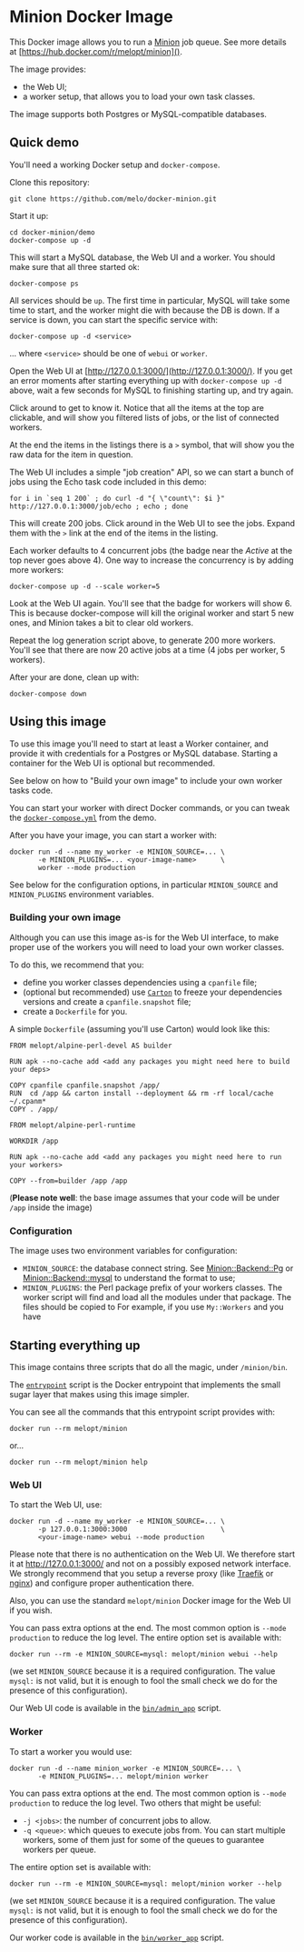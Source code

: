 # Minion Docker Image

This Docker image allows you to run a [Minion](https://metacpan.org/pod/Minion) job queue. See more details at [https://hub.docker.com/r/melopt/minion]().

The image provides:

* the Web UI;
* a worker setup, that allows you to load your own task classes.

The image supports both Postgres or MySQL-compatible databases.


## Quick demo

You'll need a working Docker setup and `docker-compose`.

Clone this repository:

    git clone https://github.com/melo/docker-minion.git

Start it up:

    cd docker-minion/demo
    docker-compose up -d

This will start a MySQL database, the Web UI and a worker. You should make sure that all three started ok:

    docker-compose ps

All services should be `up`. The first time in particular, MySQL will take some time to start, and the worker might die with because the DB is down. If a service is down, you can start the specific service with:

    docker-compose up -d <service>

... where `<service>` should be one of `webui` or `worker`.

Open the Web UI at [http://127.0.0.1:3000/](http://127.0.0.1:3000/). If you get an error moments after starting everything up with `docker-compose up -d` above, wait a few seconds for MySQL to finishing starting up, and try again.

Click around to get to know it. Notice that all the items at the top are clickable, and will show you filtered lists of jobs, or the list of connected workers.

At the end the items in the listings there is a `>` symbol, that will show you the raw data for the item in question.

The Web UI includes a simple "job creation" API, so we can start a bunch of jobs using the Echo task code included in this demo:

    for i in `seq 1 200` ; do curl -d "{ \"count\": $i }" http://127.0.0.1:3000/job/echo ; echo ; done

This will create 200 jobs. Click around in the Web UI to see the jobs. Expand them with the `>` link at the end of the items in the listing.

Each worker defaults to 4 concurrent jobs (the badge near the _Active_ at the top never goes above 4). One way to increase the concurrency is by adding more workers:

    docker-compose up -d --scale worker=5

Look at the Web UI again. You'll see that the badge for workers will show 6. This is because docker-compose will kill the original worker and start 5 new ones, and Minion takes a bit to clear old workers.

Repeat the log generation script above, to generate 200 more workers. You'll see that there are now 20 active jobs at a time (4 jobs per worker, 5 workers).

After your are done, clean up with:

    docker-compose down


## Using this image

To use this image you'll need to start at least a Worker container, and provide it with credentials for a Postgres or MySQL database. Starting a container for the Web UI is optional but recommended.

See below on how to "Build your own image" to include your own worker tasks code.

You can start your worker with direct Docker commands, or you can tweak the [`docker-compose.yml`](https://github.com/melo/docker-minion/blob/master/demo/docker-compose.yml) from the demo.

After you have your image, you can start a worker with:

    docker run -d --name my_worker -e MINION_SOURCE=... \
           -e MINION_PLUGINS=... <your-image-name>      \
           worker --mode production

See below for the configuration options, in particular `MINION_SOURCE` and `MINION_PLUGINS` environment variables.



### Building your own image

Although you can use this image as-is for the Web UI interface, to make proper use of the workers you will need to load your own worker classes.

To do this, we recommend that you:

* define you worker classes dependencies using a `cpanfile` file;
* (optional but recommended) use [`Carton`](https://metacpan.org/pod/Carton) to freeze your dependencies versions and create a `cpanfile.snapshot` file;
* create a `Dockerfile` for you.

A simple `Dockerfile` (assuming you'll use Carton) would look like this:

```
FROM melopt/alpine-perl-devel AS builder

RUN apk --no-cache add <add any packages you might need here to build your deps>

COPY cpanfile cpanfile.snapshot /app/
RUN  cd /app && carton install --deployment && rm -rf local/cache ~/.cpanm*
COPY . /app/

FROM melopt/alpine-perl-runtime

WORKDIR /app

RUN apk --no-cache add <add any packages you might need here to run your workers>

COPY --from=builder /app /app
```

(**Please note well**: the base image assumes that your code will be under `/app` inside the image)


### Configuration

The image uses two environment variables for configuration:

* `MINION_SOURCE`: the database connect string. See [Minion::Backend::Pg](https://metacpan.org/pod/Minion::Backend::Pg) or  [Minion::Backend::mysql](https://metacpan.org/pod/Minion::Backend::mysql) to understand the format to use;
* `MINION_PLUGINS`: the Perl package prefix of your workers classes. The worker script will find and load all the modules under that package. The files should be copied to For example, if you use `My::Workers` and you have 


## Starting everything up

This image contains three scripts that do all the magic, under `/minion/bin`.

The [`entrypoint`](https://github.com/melo/docker-minion/blob/master/bin/entrypoint) script is the Docker entrypoint that implements the small sugar layer that makes using this image simpler.

You can see all the commands that this entrypoint script provides with:

    docker run --rm melopt/minion

or...

    docker run --rm melopt/minion help

### Web UI

To start the Web UI, use:

    docker run -d --name my_worker -e MINION_SOURCE=... \
           -p 127.0.0.1:3000:3000                       \
           <your-image-name> webui --mode production

Please note that there is no authentication on the Web UI. We therefore start it at http://127.0.0.1:3000/ and not on a possibly exposed network interface. We strongly recommend that you setup a reverse proxy (like [Traefik](https://traefik.io "Traefik - The Cloud Native Edge Router") or [nginx](https://www.nginx.org/ "NGINX | High Performance Load Balancer, Web Server, &amp; Reverse Proxy")) and configure proper authentication there.

Also, you can use the standard `melopt/minion` Docker image for the Web UI if you wish.

You can pass extra options at the end. The most common option is `--mode production` to reduce the log level. The entire option set is available with:

    docker run --rm -e MINION_SOURCE=mysql: melopt/minion webui --help

(we set `MINION_SOURCE` because it is a required configuration. The value `mysql:` is not valid, but it is enough to fool the small check we do for the presence of this configuration).

Our Web UI code is available in the [`bin/admin_app`](https://github.com/melo/docker-minion/blob/master/bin/admin_app) script.

### Worker

To start a worker you would use:

    docker run -d --name minion_worker -e MINION_SOURCE=... \
           -e MINION_PLUGINS=... melopt/minion worker

You can pass extra options at the end. The most common option is `--mode production` to reduce the log level. Two others that might be useful:

* `-j <jobs>`: the number of concurrent jobs to allow.
* `-q <queue>`: which queues to execute jobs from. You can start multiple workers, some of them just for some of the queues to guarantee workers per queue.

The entire option set is available with:

    docker run --rm -e MINION_SOURCE=mysql: melopt/minion worker --help

(we set `MINION_SOURCE` because it is a required configuration. The value `mysql:` is not valid, but it is enough to fool the small check we do for the presence of this configuration).

Our worker code is available in the [`bin/worker_app`](https://github.com/melo/docker-minion/blob/master/bin/worker_app) script.
